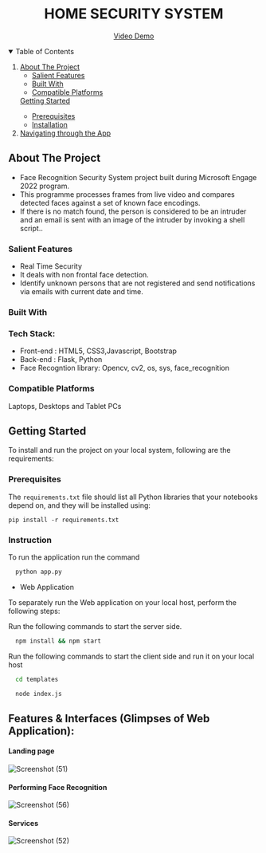 <h1 align="center">HOME SECURITY SYSTEM</h1>

<p align="center">
 <a target="_blank" href="https://youtu.be/O7uGtnhZe2s">Video Demo</a>
</p>

    
<!-- TABLE OF CONTENTS -->
<details open="open">
  <summary>Table of Contents</summary>
  <ol>
    <li>
      <a href="#about-the-project">About The Project</a>
      <ul>
        <li><a href="#salient-features">Salient Features</a></li>
       <li><a href="#built-with">Built With</a></li>
        <li><a href="#compatible-platforms">Compatible Platforms</a></li>    
      </ul>
    </li>
      <a href="#getting-started">Getting Started</a>
      <ul>
        <li><a href="#prerequisites">Prerequisites</a></li>
        <li><a href="#installation">Installation</a></li>
      </ul>
    </li>
    <li><a href="#navigating-through-the-app">Navigating through the App</a></li><ul>
      </ul>
  </ol>
</details>

<!-- ABOUT THE PROJECT -->

## About The Project
* Face Recognition Security System project built during Microsoft Engage 2022 program. 
* This programme processes frames from live video and compares detected faces against a set of known face encodings. 
* If there is no match found, the person is considered to be an intruder and an email is sent with an image of the intruder by invoking a shell script..

### Salient Features
* Real Time Security
* It  deals with non frontal face detection.
* Identify unknown persons that are not registered and send notifications via emails with current date and time.


### Built With

###  Tech Stack: 
* Front-end :
  HTML5, CSS3,Javascript, Bootstrap
* Back-end :
  Flask, Python
* Face Recogntion library: 
 Opencv, cv2, os, sys, face_recognition

### Compatible Platforms
Laptops, Desktops and Tablet PCs


## Getting Started
To install and run the project on your local system, following are the requirements:
### Prerequisites
The `requirements.txt` file should list all Python libraries that your notebooks
depend on, and they will be installed using:

```
pip install -r requirements.txt
```

### Instruction

To run the application run the command 
```sh
  python app.py
```

* Web Application

To separately run the Web application on your local host, perform the following steps:

Run the following commands to start the server side.

```sh
  npm install && npm start
```
Run the following commands to start the client side and run it on your local host
```sh
  cd templates
```
```sh
  node index.js
```
## Features & Interfaces (Glimpses of Web Application):
#### Landing page
![Screenshot (51)](https://user-images.githubusercontent.com/77895187/170818251-df799419-cb49-4e54-826a-9521ffc30ab5.png)

#### Performing Face Recognition
![Screenshot (56)](https://user-images.githubusercontent.com/77895187/170836497-aaee0a01-f164-4250-b084-189a519525e8.png)

#### Services
![Screenshot (52)](https://user-images.githubusercontent.com/77895187/170818250-1e3b6c17-4aa0-41f5-b5c8-94373752df7e.png)
